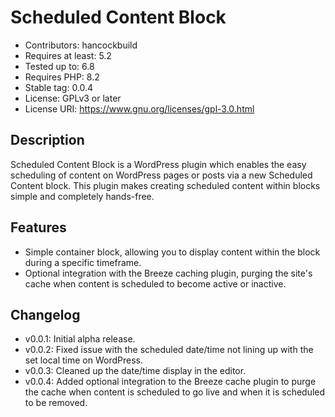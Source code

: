 # Scheduled Content Block
- Contributors: hancockbuild
- Requires at least: 5.2
- Tested up to: 6.8
- Requires PHP: 8.2
- Stable tag: 0.0.4
- License: GPLv3 or later
- License URI: https://www.gnu.org/licenses/gpl-3.0.html

## Description
Scheduled Content Block is a WordPress plugin which enables the easy scheduling of content on WordPress pages or posts via a new Scheduled Content block. This plugin makes creating scheduled content within blocks simple and completely hands-free.

## Features
- Simple container block, allowing you to display content within the block during a specific timeframe.
- Optional integration with the Breeze caching plugin, purging the site's cache when content is scheduled to become active or inactive.

## Changelog
- v0.0.1: Initial alpha release.
- v0.0.2: Fixed issue with the scheduled date/time not lining up with the set local time on WordPress.
- v0.0.3: Cleaned up the date/time display in the editor.
- v0.0.4: Added optional integration to the Breeze cache plugin to purge the cache when content is scheduled to go live and when it is scheduled to be removed.
